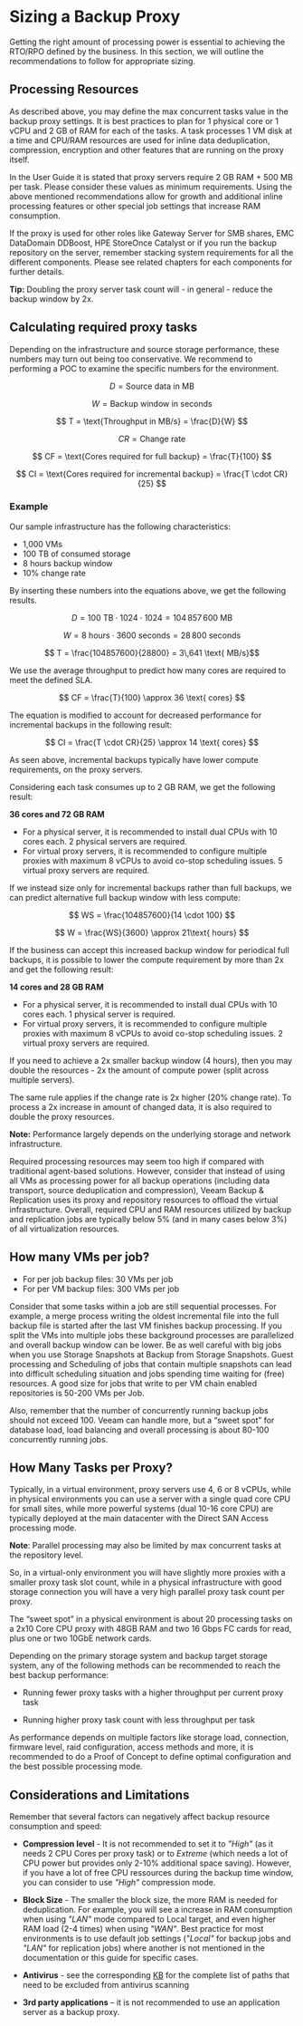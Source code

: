<!--- This was last Changed 03-05-17 by PS --->

# Sizing a Backup Proxy

Getting the right amount of processing power is essential to achieving the RTO/RPO defined by the business. In this section, we will outline the recommendations to follow for appropriate sizing.

## Processing Resources

As described above, you may define the max concurrent tasks value in the
backup proxy settings. It is best practices to plan for 1 physical core or 1 vCPU
and 2 GB of RAM for each of the tasks. A task processes 1 VM disk at a time and CPU/RAM
resources are used for inline data deduplication, compression, encryption and other features that are
running on the proxy itself.

In the User Guide it is stated that proxy servers require 2 GB RAM + 500 MB per task.
Please consider these values as minimum requirements. Using the above
mentioned recommendations allow for growth and additional inline processing features
or other special job settings that increase RAM consumption.

If the proxy is used for other roles like Gateway Server for SMB shares, EMC
DataDomain DDBoost, HPE StoreOnce Catalyst or if you run the backup repository
on the server, remember stacking system requirements for all the different components.
Please see related chapters for each components for further details.

**Tip:** Doubling the proxy server task count will - in general - reduce the backup window by 2x.

## Calculating required proxy tasks

Depending on the infrastructure and source storage performance, these numbers
may turn out being too conservative. We recommend to performing a POC to
examine the specific numbers for the environment.

$$ D = \text{Source data in MB} $$

$$ W = \text{Backup window in seconds} $$

$$ T = \text{Throughput in MB/s} = \frac{D}{W} $$

$$ CR = \text{Change rate} $$

$$ CF = \text{Cores required for full backup} = \frac{T}{100} $$

$$ CI = \text{Cores required for incremental backup} = \frac{T \cdot CR}{25} $$

### Example

Our sample infrastructure has the following characteristics:

- 1,000 VMs
- 100 TB of consumed storage
- 8 hours backup window
- 10% change rate

By inserting these numbers into the equations above, we get the following
results.

$$ D = 100\text{ TB} \cdot 1024 \cdot 1024 = 104\,857\,600 \text { MB}$$

$$ W = 8\text{ hours} \cdot 3600 \text{ seconds} = 28\,800 \text{ seconds}$$

$$ T = \frac{104857600}{28800} = 3\,641 \text{ MB/s}$$

We use the average throughput to predict how many cores are required
to meet the defined SLA.

$$ CF = \frac{T}{100} \approx 36 \text{ cores} $$

The equation is modified to account for decreased performance for incremental
backups in the following result:

$$ CI = \frac{T \cdot CR}{25} \approx 14 \text{ cores} $$

As seen above, incremental backups typically have lower compute requirements,
on the proxy servers.

Considering each task consumes up to 2 GB RAM, we get the following result:

**36 cores and 72 GB RAM**

- For a physical server, it is recommended to install dual CPUs with 10 cores each.
  2 physical servers are required.
- For virtual proxy servers, it is recommended to configure multiple proxies
  with maximum 8 vCPUs to avoid co-stop scheduling issues. 5 virtual proxy
  servers are required.

If we instead size only for incremental backups rather than
full backups, we can predict alternative full backup window with less compute:

$$ WS = \frac{104857600}{14 \cdot 100} $$

$$ W = \frac{WS}{3600} \approx 21\text{ hours} $$

If the business can accept this increased backup window for periodical full
backups, it is possible to lower the compute requirement by more than 2x and
get the following result:

**14 cores and 28 GB RAM**

- For a physical server, it is recommended to install dual CPUs with 10 cores each.
  1 physical server is required.
- For virtual proxy servers, it is recommended to configure multiple proxies
  with maximum 8 vCPUs to avoid co-stop scheduling issues. 2 virtual proxy
  servers are required.

If you need to achieve a 2x smaller backup window (4 hours), then you may double
the resources - 2x the amount of compute power (split across multiple servers).

The same rule applies if the change rate is 2x higher (20% change rate).
To process a 2x increase in amount of changed data, it is also required to double
the proxy resources.

**Note:** Performance largely depends on the underlying storage
and network infrastructure.

Required processing resources may seem too high if compared with
traditional agent-based solutions. However, consider that instead of
using all VMs as processing power for all backup operations (including
data transport, source deduplication and compression), Veeam Backup &
Replication uses its proxy and repository resources to offload the virtual
infrastructure. Overall, required CPU and RAM resources utilized by backup
and replication jobs are typically below 5% (and in many cases below 3%) of
all virtualization resources.

## How many VMs per job?

* For per job backup files: 30 VMs per job
* For per VM backup files: 300 VMs per job

Consider that some tasks within a job are still
sequential processes. For example, a merge process writing the oldest
incremental file into the full backup file is started after the last VM finishes
backup processing. If you split the VMs into multiple jobs these background
processes are parallelized and overall backup window can be lower.
Be as well careful with big jobs when you use Storage Snapshots at Backup
from Storage Snapshots. Guest processing and Scheduling of jobs that contain
multiple snapshots can lead into difficult scheduling situation and jobs
spending time waiting for (free) resources. A good size for jobs that
write to per VM chain enabled repositories is 50-200 VMs per Job.

Also, remember that the number of concurrently running backup jobs should not exceed 100. Veeam can handle more, but
a “sweet spot” for database load, load balancing and overall processing
is about 80-100 concurrently running jobs.

## How Many Tasks per Proxy?

Typically, in a virtual environment, proxy servers use 4, 6 or 8 vCPUs,
while in physical environments you can use a server with a single quad
core CPU for small sites, while more powerful systems (dual 10-16 core CPU)
are typically deployed at the main datacenter with the Direct SAN Access
processing mode.

**Note**: Parallel processing may also be limited by max concurrent
tasks at the repository level.

So, in a virtual-only environment you will have slightly more proxies
with a smaller proxy task slot count, while in a physical infrastructure with
good storage connection you will have a very high parallel proxy task
count per proxy.

The “sweet spot” in a physical environment is about 20 processing tasks on a 2x10 Core CPU proxy with 48GB RAM and two 16 Gbps FC cards for read, plus one or two 10GbE network cards.

Depending on the primary storage system and backup target storage
system, any of the following methods can be recommended to reach the
best backup performance:

-   Running fewer proxy tasks with a higher throughput per current proxy
    task

-   Running higher proxy task count with less throughput per task

As performance depends on multiple factors like storage load,
connection, firmware level, raid configuration, access methods and
more, it is recommended to do a Proof of Concept to define optimal
configuration and the best possible processing mode.

## Considerations and Limitations

Remember that several factors can negatively affect backup resource
consumption and speed:

-   **Compression level** - It is not recommended to set it to *"High"*
    (as it needs 2 CPU Cores per proxy task) or to *Extreme* (which
    needs a lot of CPU power but provides only 2-10% additional
    space saving). However, if you have a lot of free CPU ressources
    during the backup time window, you can consider to use *"High"* compression
    mode.

-   **Block Size** - The smaller the block size, the more RAM is needed for deduplication. For example, you will see a increase in RAM consumption when using *"LAN"* mode compared to Local target, and even higher RAM load (2-4 times) when using *"WAN"*. Best practice for most environments is to use default job settings (*"Local"* for backup jobs and *"LAN"* for replication jobs) where another is not mentioned in the documentation or this guide for specific cases.

-   **Antivirus** - see the corresponding [KB](https://www.veeam.com/kb1999) for the complete list of paths that need to be excluded from antivirus scanning

-   **3rd party applications** – it is not recommended to use an
    application server as a backup proxy.
<!-- AN2016 21.06.2016 -->
